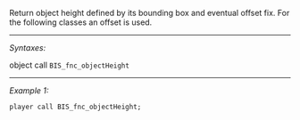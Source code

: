 Return object height defined by its bounding box and eventual offset fix. For the following classes an offset is used.


---
*Syntaxes:*

object call `BIS_fnc_objectHeight`

---
*Example 1:*

```sqf
player call BIS_fnc_objectHeight;
```